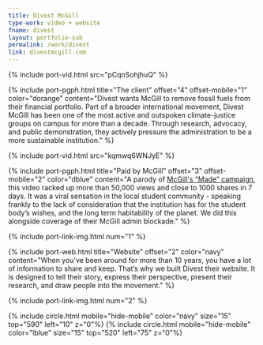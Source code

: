 ```yaml
---
title: Divest McGill
type-work: video + website
fname: divest
layout: portfolio-sub
permalink: /work/divest
link: divestmcgill.com
---
```


{% include port-vid.html src="pCqnSohjhuQ" %}

{% include port-pgph.html title="The client" offset="4" offset-mobile="1" color="dorange" content="Divest wants McGill to remove fossil fuels from their financial portfolio. Part of a broader international movement, Divest McGill has been one of the most active and outspoken climate-justice groups on campus for more than a decade. Through research, advocacy, and public demonstration, they actively pressure the administration to be a more sustainable institution." %}

{% include port-vid.html src="kqmwq6WNJyE" %}

{% include port-pgph.html title="Paid by McGill" offset="3" offset-mobile="2" color="dblue" content="A parody of <a style='text-decoration:underline' href='https://www.youtube.com/watch?v=cuuMf7hp3PU' target='_blank'>McGill's &#8220;Made&#8221; campaign</a>, this video racked up more than 50,000 views and close to 1000 shares in 7 days.  It was a viral sensation in the local student community - speaking frankly to the lack of consideration that the institution has for the student body’s wishes, and the long term habitability of the planet. We did this alongside coverage of their McGill admin blockade." %}

{% include port-link-img.html num="1" %}

{% include port-web.html title="Website" offset="2" color="navy" content="When you’ve been around for more than 10 years, you have a lot of information to share and keep. That’s why we built Divest their website. It is designed to tell their story, express their perspective, present their research, and draw people into the movement." %}

{% include port-link-img.html num="2" %}

{% include circle.html mobile="hide-mobile" color="navy" size="15" top="590" left="10" z="0"%}
{% include circle.html mobile="hide-mobile" color="lblue" size="15" top="520" left="75" z="0"%}
